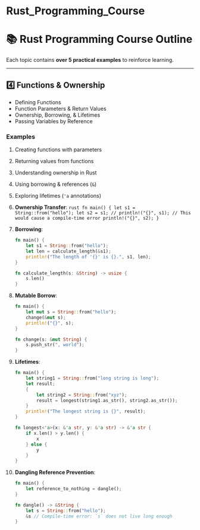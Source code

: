 # Rust_Programming_Course

# **📚 Rust Programming Course Outline**
Each topic contains **over 5 practical examples** to reinforce learning.

---
## **4️⃣ Functions & Ownership**
- Defining Functions
- Function Parameters & Return Values
- Ownership, Borrowing, & Lifetimes
- Passing Variables by Reference

### **Examples**
1. Creating functions with parameters
2. Returning values from functions
3. Understanding ownership in Rust
4. Using borrowing & references (`&`)
5. Exploring lifetimes (`'a` annotations)

6. **Ownership Transfer**:
        ```rust
        fn main() {
            let s1 = String::from("hello");
            let s2 = s1;
            // println!("{}", s1); // This would cause a compile-time error
            println!("{}", s2);
        }
        ```
  7. **Borrowing**:
        ```rust
        fn main() {
            let s1 = String::from("hello");
            let len = calculate_length(&s1);
            println!("The length of '{}' is {}.", s1, len);
        }

        fn calculate_length(s: &String) -> usize {
            s.len()
        }
        ```
  8. **Mutable Borrow**:
        ```rust
        fn main() {
            let mut s = String::from("hello");
            change(&mut s);
            println!("{}", s);
        }

        fn change(s: &mut String) {
            s.push_str(", world");
        }
        ```
  9. **Lifetimes**:
        ```rust
        fn main() {
            let string1 = String::from("long string is long");
            let result;
            {
                let string2 = String::from("xyz");
                result = longest(string1.as_str(), string2.as_str());
            }
            println!("The longest string is {}", result);
        }

        fn longest<'a>(x: &'a str, y: &'a str) -> &'a str {
            if x.len() > y.len() {
                x
            } else {
                y
            }
        }
        ```
   10. **Dangling Reference Prevention**:
        ```rust
        fn main() {
            let reference_to_nothing = dangle();
        }

        fn dangle() -> &String {
            let s = String::from("hello");
            &s // Compile-time error: `s` does not live long enough
        }
        ```



